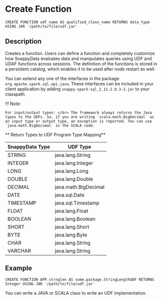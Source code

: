 # Create Function

```
CREATE FUNCTION udf_name AS qualified_class_name RETURNS data_type USING JAR '/path/to/file/udf.jar'
```

## Description

Creates a function. Users can define a function and completely customize how SnappyData evaluates data and manipulates queries using UDF and UDAF functions across sessions. The definition of the functions is stored in a persistent catalog, which enables it to be used after node restart as well.

You can extend any one of the interfaces in the package `org.apache.spark.sql.api.java`. These interfaces can be included in your client application by adding `snappy-spark-sql_2.11-2.0.3-2.jar` to your classpath.


!!! Note: 

	For input/output types: </br> The framework always returns the Java types to the UDFs. So, if you are writing `scala.math.BigDecimal` as an input type or output type, an exception is reported. You can use `java.math.BigDecimal` in the SCALA code.


** Return Types to UDF Program Type Mapping**

| SnappyData Type | UDF Type |
| --- | --- |
|STRING|java.lang.String|
|INTEGER|java.lang.Integer|
|LONG|java.lang.Long|
|DOUBLE|java.lang.Double|
|DECIMAL|java.math.BigDecimal|
|DATE|java.sql.Date|
|TIMESTAMP|java.sql.Timestamp|
|FLOAT|java.lang.Float|
|BOOLEAN|java.lang.Boolean|
|SHORT|java.lang.Short|
|BYTE|java.lang.Byte|
|CHAR| java.lang.String|
|VARCHAR|java.lang.String|

## Example
```
CREATE FUNCTION APP.strnglen AS some.package.StringLengthUDF RETURNS Integer USING JAR '/path/to/file/udf.jar'
```

You can write a JAVA or SCALA class to write an UDF implementation. 
